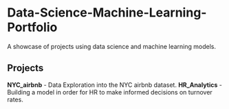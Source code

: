 # Data-Science-Machine-Learning-Portfolio
A showcase of projects using data science and machine learning models.

## Projects

**NYC_airbnb** - Data Exploration into the NYC airbnb dataset.
**HR_Analytics** - Building a model in order for HR to make informed decisions on turnover rates.

